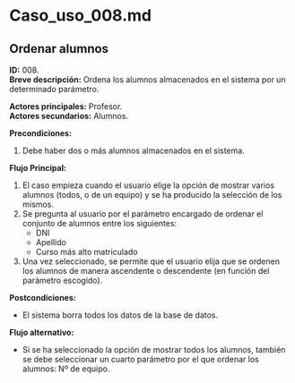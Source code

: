 # Caso_uso_008.md

## Ordenar alumnos

**ID:** 008.  
**Breve descripción:** Ordena los alumnos almacenados en el sistema por un determinado parámetro.

**Actores principales:** Profesor.  
**Actores secundarios:** Alumnos.

**Precondiciones:**

1. Debe haber dos o más alumnos almacenados en el sistema.

**Flujo Principal:**

1. El caso empieza cuando el usuario elige la opción de mostrar varios alumnos (todos, o de un equipo) y se ha producido la selección de los mismos.
2. Se pregunta al usuario por el parámetro encargado de ordenar el conjunto de alumnos entre los siguientes:
    * DNI
    * Apellido
    * Curso más alto matriculado
3. Una vez seleccionado, se permite que el usuario elija que se ordenen los alumnos de manera ascendente o descendente (en función del parámetro escogido).

**Postcondiciones:**

* El sistema borra todos los datos de la base de datos.

**Flujo alternativo:**

* Si se ha seleccionado la opción de mostrar todos los alumnos, también se debe seleccionar un cuarto parámetro por el que ordenar los alumnos: Nº de equipo.